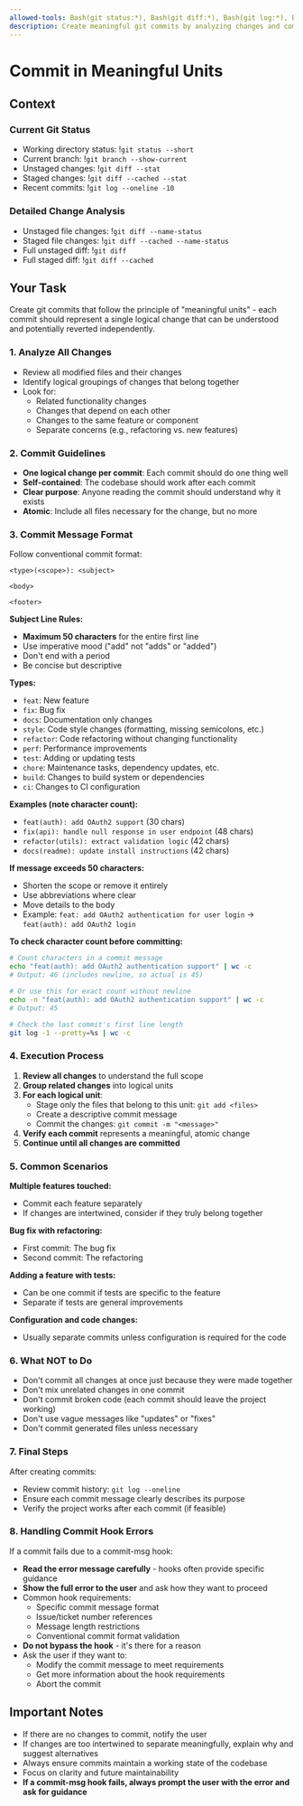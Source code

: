 ```yaml
---
allowed-tools: Bash(git status:*), Bash(git diff:*), Bash(git log:*), Bash(git add:*), Bash(git commit:*), Read
description: Create meaningful git commits by analyzing changes and committing in logical units
---
```


# Commit in Meaningful Units

## Context

### Current Git Status
- Working directory status: !`git status --short`
- Current branch: !`git branch --show-current`
- Unstaged changes: !`git diff --stat`
- Staged changes: !`git diff --cached --stat`
- Recent commits: !`git log --oneline -10`

### Detailed Change Analysis
- Unstaged file changes: !`git diff --name-status`
- Staged file changes: !`git diff --cached --name-status`
- Full unstaged diff: !`git diff`
- Full staged diff: !`git diff --cached`

## Your Task

Create git commits that follow the principle of "meaningful units" - each commit should represent a single logical change that can be understood and potentially reverted independently.

### 1. Analyze All Changes
- Review all modified files and their changes
- Identify logical groupings of changes that belong together
- Look for:
  - Related functionality changes
  - Changes that depend on each other
  - Changes to the same feature or component
  - Separate concerns (e.g., refactoring vs. new features)

### 2. Commit Guidelines
- **One logical change per commit**: Each commit should do one thing well
- **Self-contained**: The codebase should work after each commit
- **Clear purpose**: Anyone reading the commit should understand why it exists
- **Atomic**: Include all files necessary for the change, but no more

### 3. Commit Message Format
Follow conventional commit format:
```
<type>(<scope>): <subject>

<body>

<footer>
```

**Subject Line Rules:**
- **Maximum 50 characters** for the entire first line
- Use imperative mood ("add" not "adds" or "added")
- Don't end with a period
- Be concise but descriptive

**Types:**
- `feat`: New feature
- `fix`: Bug fix
- `docs`: Documentation only changes
- `style`: Code style changes (formatting, missing semicolons, etc.)
- `refactor`: Code refactoring without changing functionality
- `perf`: Performance improvements
- `test`: Adding or updating tests
- `chore`: Maintenance tasks, dependency updates, etc.
- `build`: Changes to build system or dependencies
- `ci`: Changes to CI configuration

**Examples (note character count):**
- `feat(auth): add OAuth2 support` (30 chars)
- `fix(api): handle null response in user endpoint` (48 chars)
- `refactor(utils): extract validation logic` (42 chars)
- `docs(readme): update install instructions` (42 chars)

**If message exceeds 50 characters:**
- Shorten the scope or remove it entirely
- Use abbreviations where clear
- Move details to the body
- Example: `feat: add OAuth2 authentication for user login` → `feat(auth): add OAuth2 login`

**To check character count before committing:**
```bash
# Count characters in a commit message
echo "feat(auth): add OAuth2 authentication support" | wc -c
# Output: 46 (includes newline, so actual is 45)

# Or use this for exact count without newline
echo -n "feat(auth): add OAuth2 authentication support" | wc -c
# Output: 45

# Check the last commit's first line length
git log -1 --pretty=%s | wc -c
```

### 4. Execution Process

1. **Review all changes** to understand the full scope
2. **Group related changes** into logical units
3. **For each logical unit**:
   - Stage only the files that belong to this unit: `git add <files>`
   - Create a descriptive commit message
   - Commit the changes: `git commit -m "<message>"`
4. **Verify each commit** represents a meaningful, atomic change
5. **Continue until all changes are committed**

### 5. Common Scenarios

**Multiple features touched:**
- Commit each feature separately
- If changes are intertwined, consider if they truly belong together

**Bug fix with refactoring:**
- First commit: The bug fix
- Second commit: The refactoring

**Adding a feature with tests:**
- Can be one commit if tests are specific to the feature
- Separate if tests are general improvements

**Configuration and code changes:**
- Usually separate commits unless configuration is required for the code

### 6. What NOT to Do
- Don't commit all changes at once just because they were made together
- Don't mix unrelated changes in one commit
- Don't commit broken code (each commit should leave the project working)
- Don't use vague messages like "updates" or "fixes"
- Don't commit generated files unless necessary

### 7. Final Steps
After creating commits:
- Review commit history: `git log --oneline`
- Ensure each commit message clearly describes its purpose
- Verify the project works after each commit (if feasible)

### 8. Handling Commit Hook Errors
If a commit fails due to a commit-msg hook:
- **Read the error message carefully** - hooks often provide specific guidance
- **Show the full error to the user** and ask how they want to proceed
- Common hook requirements:
  - Specific commit message format
  - Issue/ticket number references
  - Message length restrictions
  - Conventional commit format validation
- **Do not bypass the hook** - it's there for a reason
- Ask the user if they want to:
  - Modify the commit message to meet requirements
  - Get more information about the hook requirements
  - Abort the commit

## Important Notes
- If there are no changes to commit, notify the user
- If changes are too intertwined to separate meaningfully, explain why and suggest alternatives
- Always ensure commits maintain a working state of the codebase
- Focus on clarity and future maintainability
- **If a commit-msg hook fails, always prompt the user with the error and ask for guidance**